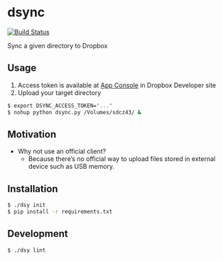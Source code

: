 # dsync
[![Build Status](https://travis-ci.org/announce/dsync.svg?branch=master)](https://travis-ci.org/announce/dsync)

Sync a given directory to Dropbox

## Usage

1. Access token is available at [App Console](https://www.dropbox.com/developers/apps/) in Dropbox Developer site
1. Upload your target directory

```bash
$ export DSYNC_ACCESS_TOKEN="..."
$ nohup python dsync.py /Volumes/sdcz43/ &
```

## Motivation
* Why not use an official client?
  * Because there’s no official way to upload files stored in external device such as USB memory.

## Installation

 ```bash
$ ./dsy init
$ pip install -r requirements.txt
```

## Development

```bash
$ ./dsy lint
```
